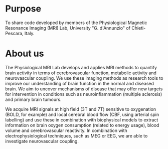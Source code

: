 # Purpose
To share code developed by members of the Physiological Magnetic Resonance Imaging (MRI) Lab, University "G. d'Annunzio" of Chieti-Pescara, Italy.

# About us
The Physiological MRI Lab develops and applies MRI methods to quantify brain activity in terms of cerebrovascular function, metabolic activity and neurovascular coupling. We use these imaging methods as research tools to improve our understanding of brain function in the normal and diseased brain. We aim to uncover mechanisms of disease that may offer new targets for intervention in conditions such as neuroinflammation (multiple sclerosis) and primary brain tumours.

We acquire MRI signals at high field (3T and 7T) sensitive to oxygenation (BOLD, for example) and local cerebral blood flow (CBF, using arterial spin labelling) and use these in combination with biophysical models to extract information on brain oxygen consumption (related to energy usage), blood volume and cerebrovascular reactivity. In combination with electrophysiological techniques, such as MEG or EEG, we are able to investigate neurovascular coupling.
